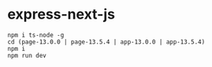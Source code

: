 # express-next-js

```
npm i ts-node -g
cd (page-13.0.0 | page-13.5.4 | app-13.0.0 | app-13.5.4)
npm i 
npm run dev
```
